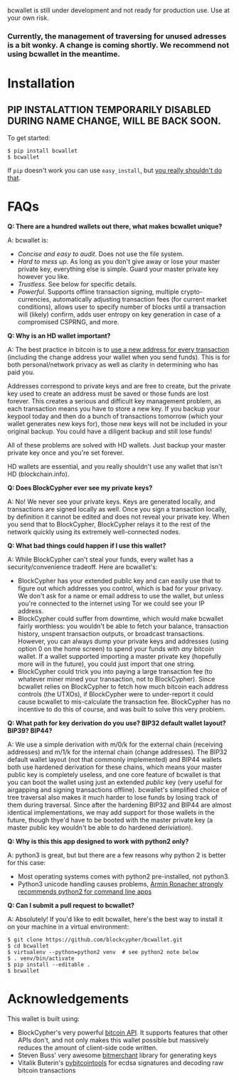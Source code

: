 bcwallet is still under development and not ready for production use. Use at your own risk.

### Currently, the management of traversing for unused adresses is a bit wonky. A change is coming shortly. We recommend not using bcwallet in the meantime.

# Installation

## PIP INSTALATTION TEMPORARILY DISABLED DURING NAME CHANGE, WILL BE BACK SOON.

To get started:
```
$ pip install bcwallet
$ bcwallet
```

If `pip` doesn't work you can use `easy_install`, but [you really shouldn't do that](http://stackoverflow.com/questions/3220404/why-use-pip-over-easy-install).

# FAQs

**Q: There are a hundred wallets out there, what makes bcwallet unique?**

A: bcwallet is:
- *Concise and easy to audit*. Does not use the file system.
- *Hard to mess up*. As long as you don't give away or lose your master private key, everything else is simple. Guard your master private key however you like.
- *Trustless*. See below for specific details.
- *Powerful*. Supports offline transaction signing, multiple crypto-currencies, automatically adjusting transaction fees (for current market conditions), allows user to specify number of blocks until a transaction will (likely) confirm, adds user entropy on key generation in case of a compromised CSPRNG, and more.


**Q: Why is an HD wallet important?**

A: The best practice in bitcoin is to [use a new address for every transaction](https://bitcoin.org/en/protect-your-privacy) (including the change address your wallet when you send funds). This is for both personal/network privacy as well as clarity in determining who has paid you.

Addresses correspond to private keys and are free to create, but the private key used to create an address must be saved or those funds are lost forever. This creates a serious and difficult key management problem, as each transaction means you have to store a new key. If you backup your keypool today and then do a bunch of transactions tomorrow (which your wallet generates new keys for), those new keys will not be included in your original backup. You could have a diligent backup and still lose funds!

All of these problems are solved with HD wallets. Just backup your master private key once and you're set forever.

HD wallets are essential, and you really shouldn't use any wallet that isn't HD (<cough>blockchain.info</cough>). 

**Q: Does BlockCypher ever see my private keys?**

A: No! We never see your private keys. Keys are generated locally, and transactions are signed locally as well. Once you sign a transaction locally, by definition it cannot be edited and does not reveal your private key. When you send that to BlockCypher, BlockCypher relays it to the rest of the network quickly using its extremely well-connected nodes.


**Q: What bad things could happen if I use this wallet?**

A: While BlockCypher can't steal your funds, every wallet has a security/convenience tradeoff. Here are bcwallet's:
- BlockCypher has your extended public key and can easily use that to figure out which addresses you control, which is bad for your privacy. We don't ask for a name or email address to use the wallet, but unless you're connected to the internet using Tor we could see your IP address.
- BlockCypher could suffer from downtime, which would make bcwallet fairly worthless: you wouldn't be able to fetch your balance, transaction history, unspent transaction outputs, or broadcast transactions. However, you can always dump your private keys and addresses (using option 0 on the home screen) to spend your funds with *any* bitcoin wallet. If a wallet supported importing a master private key (hopefully more will in the future), you could just import that one string.
- BlockCypher could trick you into paying a large transaction fee (to whatever miner mined your transaction, not to BlockCypher). Since bcwallet relies on BlockCypher to fetch how much bitcoin each address controls (the UTXOs), if BlockCypher were to under-report it could cause bcwallet to mis-calculate the transaction fee. BlockCypher has no incentive to do this of course, and was built to solve this very problem.

**Q: What path for key derivation do you use? BIP32 default wallet layout? BIP39? BIP44?**

A: We use a simple derivation with m/0/k for the external chain (receiving addresses) and m/1/k for the internal chain (change addresses). The BIP32 default wallet layout (not that commonly implemented) and BIP44 wallets both use hardened derivation for these chains, which means your master public key is completely useless, and one core feature of bcwallet is that you can boot the wallet using just an extended *public* key (very useful for airgapping and signing transactions offline). bcwallet's simplified choice of tree traversal also makes it much harder to lose funds by losing track of them during traversal. Since after the hardening BIP32 and BIP44 are almost identical implementations, we may add support for those wallets in the future, though thye'd have to be booted with the master private key (a master public key wouldn't be able to do hardened deriviation).


**Q: Why is this this app designed to work with python2 only?**

A: python3 is great, but but there are a few reasons why python 2 is better for this case:
- Most operating systems comes with python2 pre-installed, not python3.
- Python3 unicode handling causes problems, [Armin Ronacher strongly recommends python2 for command line apps](http://click.pocoo.org/4/python3/)

**Q: Can I submit a pull request to bcwallet?**

A: Absolutely! If you'd like to edit bcwallet, here's the best way to install it on your machine in a virtual environment:
```
$ git clone https://github.com/blockcypher/bcwallet.git
$ cd bcwallet
$ virtualenv --python=python2 venv  # see python2 note below 
$ . venv/bin/activate
$ pip install --editable .
$ bcwallet
```

# Acknowledgements

This wallet is built using:
- BlockCypher's very powerful [bitcoin API](http://www.blockcypher.com/). It supports features that other APIs don't, and not only makes this wallet possible but massively reduces the amount of client-side code written.
- Steven Buss' very awesome [bitmerchant](https://github.com/sbuss) library for generating keys
- Vitalik Buterin's [pybitcointools](https://bootstrap.pypa.io/get-pip.py) for ecdsa signatures and decoding raw bitcoin transactions
